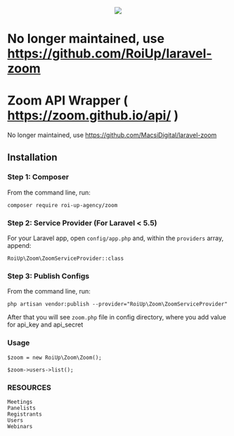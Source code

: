 <p align="center">
    <img src="https://laravel.com/assets/img/components/logo-laravel.svg">
</p>

# No longer maintained, use https://github.com/RoiUp/laravel-zoom

# Zoom API Wrapper ( https://zoom.github.io/api/ ) 

No longer maintained, use https://github.com/MacsiDigital/laravel-zoom

## Installation

### Step 1: Composer

From the command line, run:

```
composer require roi-up-agency/zoom
```

### Step 2: Service Provider (For Laravel < 5.5)

For your Laravel app, open `config/app.php` and, within the `providers` array, append:

```
RoiUp\Zoom\ZoomServiceProvider::class
```

### Step 3: Publish Configs

From the command line, run:

```
php artisan vendor:publish --provider="RoiUp\Zoom\ZoomServiceProvider"
```

After that you will see `zoom.php` file in config directory, where you add value for api_key and api_secret

### Usage

```
$zoom = new RoiUp\Zoom\Zoom();

$zoom->users->list();
```

### RESOURCES
```
Meetings
Panelists
Registrants
Users
Webinars
```
